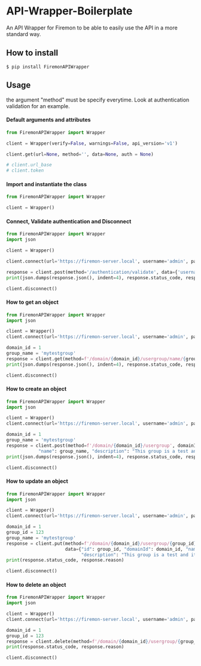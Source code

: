 # API-Wrapper-Boilerplate

An API Wrapper for Firemon to be able to easily use the API in a more standard way.

## How to install
```ignorelang
$ pip install FiremonAPIWrapper
```

## Usage
the argument "method" must be specify everytime. Look at authentication validation for an example.

#### Default arguments and attributes
```python
from FiremonAPIWrapper import Wrapper

client = Wrapper(verify=False, warnings=False, api_version='v1')

client.get(url=None, method='', data=None, auth = None)

# client.url_base
# client.token

```

#### Import and instantiate the class
```python
from FiremonAPIWrapper import Wrapper

client = Wrapper()
```

#### Connect, Validate authentication and Disconnect
```python
from FiremonAPIWrapper import Wrapper
import json

client = Wrapper()

client.connect(url='https://firemon-server.local', username='admin', password='Admin123')

response = client.post(method='/authentication/validate', data={'username': 'admin', 'password': 'Admin123'})
print(json.dumps(response.json(), indent=4), response.status_code, response.reason)

client.disconnect()
```

#### How to get an object
```python
from FiremonAPIWrapper import Wrapper
import json

client = Wrapper()
client.connect(url='https://firemon-server.local', username='admin', password='Admin123')

domain_id = 1
group_name = 'mytestgroup'
response = client.get(method=f'/domain/{domain_id}/usergroup/name/{group_name}')
print(json.dumps(response.json(), indent=4), response.status_code, response.reason)

client.disconnect()
```

#### How to create an object
```python
from FiremonAPIWrapper import Wrapper
import json

client = Wrapper()
client.connect(url='https://firemon-server.local', username='admin', password='Admin123')

domain_id = 1
group_name = 'mytestgroup'
response = client.post(method=f'/domain/{domain_id}/usergroup', domainId=domain_id, data={
            "name": group_name, "description": "This group is a test and can be deleted"})
print(json.dumps(response.json(), indent=4), response.status_code, response.reason)

client.disconnect()
```

#### How to update an object
```python
from FiremonAPIWrapper import Wrapper
import json

client = Wrapper()
client.connect(url='https://firemon-server.local', username='admin', password='Admin123')

domain_id = 1
group_id = 123
group_name = 'mytestgroup'
response = client.put(method=f'/domain/{domain_id}/usergroup/{group_id}', domainId=domain_id, id=group_id,
                      data={"id": group_id, "domainId": domain_id, "name": group_name,
                            "description": "This group is a test and it has been updated and can be deleted"})
print(response.status_code, response.reason)

client.disconnect()
```

#### How to delete an object
```python
from FiremonAPIWrapper import Wrapper
import json

client = Wrapper()
client.connect(url='https://firemon-server.local', username='admin', password='Admin123')

domain_id = 1
group_id = 123
response = client.delete(method=f'/domain/{domain_id}/usergroup/{group_id}', domainId=domain_id, id=group_id)
print(response.status_code, response.reason)

client.disconnect()
```
